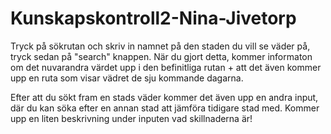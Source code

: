 # Kunskapskontroll2-Nina-Jivetorp

Tryck på sökrutan och skriv in namnet på den staden du vill se väder på, tryck sedan på "search" knappen. 
När du gjort detta, kommer informaton om det nuvarandra värdet upp i den befinitliga rutan + att det även kommer upp en ruta som visar vädret de sju kommande dagarna. 

Efter att du sökt fram en stads väder kommer det även upp en andra input, där du kan söka efter en annan stad att jämföra tidigare stad med. Kommer upp en liten beskrivning under inputen vad skillnaderna är! 
